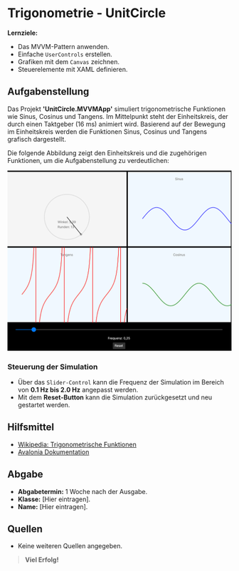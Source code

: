 # Trigonometrie - UnitCircle

**Lernziele:**

- Das MVVM-Pattern anwenden.
- Einfache `UserControls` erstellen.
- Grafiken mit dem `Canvas` zeichnen.
- Steuerelemente mit XAML definieren.

## Aufgabenstellung

Das Projekt **'UnitCircle.MVVMApp'** simuliert trigonometrische Funktionen wie Sinus, Cosinus und Tangens. Im Mittelpunkt steht der Einheitskreis, der durch einen Taktgeber (16 ms) animiert wird. Basierend auf der Bewegung im Einheitskreis werden die Funktionen Sinus, Cosinus und Tangens grafisch dargestellt.

Die folgende Abbildung zeigt den Einheitskreis und die zugehörigen Funktionen, um die Aufgabenstellung zu verdeutlichen:

![UnitCircle](/img/unitcircle.png)

### Steuerung der Simulation

- Über das `Slider-Control` kann die Frequenz der Simulation im Bereich von **0.1 Hz bis 2.0 Hz** angepasst werden.
- Mit dem **Reset-Button** kann die Simulation zurückgesetzt und neu gestartet werden.

## Hilfsmittel

- [Wikipedia: Trigonometrische Funktionen](https://de.wikipedia.org/wiki/Trigonometrische_Funktion)
- [Avalonia Dokumentation](https://docs.avaloniaui.net)

## Abgabe

- **Abgabetermin:** 1 Woche nach der Ausgabe.
- **Klasse:** [Hier eintragen].
- **Name:** [Hier eintragen].

## Quellen

- Keine weiteren Quellen angegeben.

> **Viel Erfolg!**
> 